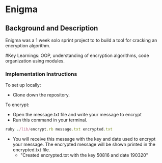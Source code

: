 # Enigma

## Background and Description

Enigma was a 1 week solo sprint project to to build a tool for cracking an encryption algorithm.

#Key Learnings:
OOP, understanding of encryption algorithms, code organization using modules.

### Implementation Instructions
To set up locally:
 * Clone down the repository.
 
 To encrypt:
 * Open the message.txt file and write your message to encrypt
 * Run this command in your terminal. 
 ```ruby
 ruby ./lib/encrypt.rb message.txt encrypted.txt
```
 * You will receive this message with the key and date used to encrypt your message. The encrypted message will be shown 
 printed in the encrypted.txt file.
    * "Created encrypted.txt with the key 50816 and date 190320" 
